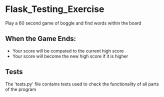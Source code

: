 # Flask_Testing_Exercise

Play a 60 second game of boggle and find words within the board  
## When the Game Ends:
- Your score will be compared to the current high score  
- Your score will become the new high score if it is higher  

## Tests
The 'tests.py' file contains tests used to check the functionality of all parts of the program
